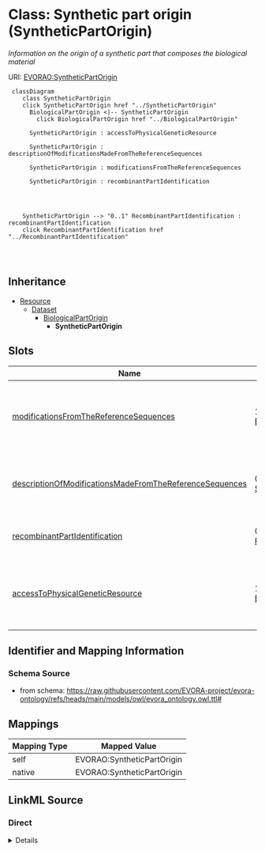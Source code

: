 

# Class: Synthetic part origin (SyntheticPartOrigin)


_Information on the origin of a synthetic part that composes the biological material_





URI: [EVORAO:SyntheticPartOrigin](https://raw.githubusercontent.com/EVORA-project/evora-ontology/refs/heads/main/models/owl/evora_ontology.owl.ttl#SyntheticPartOrigin)






```mermaid
 classDiagram
    class SyntheticPartOrigin
    click SyntheticPartOrigin href "../SyntheticPartOrigin"
      BiologicalPartOrigin <|-- SyntheticPartOrigin
        click BiologicalPartOrigin href "../BiologicalPartOrigin"
      
      SyntheticPartOrigin : accessToPhysicalGeneticResource
        
      SyntheticPartOrigin : descriptionOfModificationsMadeFromTheReferenceSequences
        
      SyntheticPartOrigin : modificationsFromTheReferenceSequences
        
      SyntheticPartOrigin : recombinantPartIdentification
        
          
    
    
    SyntheticPartOrigin --> "0..1" RecombinantPartIdentification : recombinantPartIdentification
    click RecombinantPartIdentification href "../RecombinantPartIdentification"

        
      
```





## Inheritance
* [Resource](Resource.md)
    * [Dataset](Dataset.md)
        * [BiologicalPartOrigin](BiologicalPartOrigin.md)
            * **SyntheticPartOrigin**



## Slots

| Name | Cardinality and Range | Description | Inheritance |
| ---  | --- | --- | --- |
| [modificationsFromTheReferenceSequences](modificationsFromTheReferenceSequences.md) | 1 <br/> [Boolean](Boolean.md) | Set to TRUE if there was is any modification made from the reference sequence | direct |
| [descriptionOfModificationsMadeFromTheReferenceSequences](descriptionOfModificationsMadeFromTheReferenceSequences.md) | 0..1 _recommended_ <br/> [String](String.md) | List the modifications mades from the reference sequence if any | direct |
| [recombinantPartIdentification](recombinantPartIdentification.md) | 0..1 <br/> [RecombinantPartIdentification](RecombinantPartIdentification.md) | Identification of a recombinant part | [BiologicalPartOrigin](BiologicalPartOrigin.md) |
| [accessToPhysicalGeneticResource](accessToPhysicalGeneticResource.md) | 1 <br/> [Boolean](Boolean.md) | Reference of the permit identifiers for access to the genetic resource, appli... | [BiologicalPartOrigin](BiologicalPartOrigin.md) |









## Identifier and Mapping Information







### Schema Source


* from schema: https://raw.githubusercontent.com/EVORA-project/evora-ontology/refs/heads/main/models/owl/evora_ontology.owl.ttl#




## Mappings

| Mapping Type | Mapped Value |
| ---  | ---  |
| self | EVORAO:SyntheticPartOrigin |
| native | EVORAO:SyntheticPartOrigin |







## LinkML Source

<!-- TODO: investigate https://stackoverflow.com/questions/37606292/how-to-create-tabbed-code-blocks-in-mkdocs-or-sphinx -->

### Direct

<details>
```yaml
name: SyntheticPartOrigin
description: Information on the origin of a synthetic part that composes the biological
  material
title: Synthetic part origin
from_schema: https://raw.githubusercontent.com/EVORA-project/evora-ontology/refs/heads/main/models/owl/evora_ontology.owl.ttl#
is_a: BiologicalPartOrigin
slots:
- modificationsFromTheReferenceSequences
- descriptionOfModificationsMadeFromTheReferenceSequences
slot_usage:
  modificationsFromTheReferenceSequences:
    name: modificationsFromTheReferenceSequences
    description: Set to TRUE if there was is any modification made from the reference
      sequence
    title: modifications from the reference sequence(s)
    domain_of:
    - SyntheticPartOrigin
    range: boolean
    required: true
    multivalued: false
  descriptionOfModificationsMadeFromTheReferenceSequences:
    name: descriptionOfModificationsMadeFromTheReferenceSequences
    description: List the modifications mades from the reference sequence if any
    title: description of modification(s) made from the reference sequence(s)
    domain_of:
    - SyntheticPartOrigin
    range: string
    required: false
    recommended: true
    multivalued: false

```
</details>

### Induced

<details>
```yaml
name: SyntheticPartOrigin
description: Information on the origin of a synthetic part that composes the biological
  material
title: Synthetic part origin
from_schema: https://raw.githubusercontent.com/EVORA-project/evora-ontology/refs/heads/main/models/owl/evora_ontology.owl.ttl#
is_a: BiologicalPartOrigin
slot_usage:
  modificationsFromTheReferenceSequences:
    name: modificationsFromTheReferenceSequences
    description: Set to TRUE if there was is any modification made from the reference
      sequence
    title: modifications from the reference sequence(s)
    domain_of:
    - SyntheticPartOrigin
    range: boolean
    required: true
    multivalued: false
  descriptionOfModificationsMadeFromTheReferenceSequences:
    name: descriptionOfModificationsMadeFromTheReferenceSequences
    description: List the modifications mades from the reference sequence if any
    title: description of modification(s) made from the reference sequence(s)
    domain_of:
    - SyntheticPartOrigin
    range: string
    required: false
    recommended: true
    multivalued: false
attributes:
  modificationsFromTheReferenceSequences:
    name: modificationsFromTheReferenceSequences
    description: Set to TRUE if there was is any modification made from the reference
      sequence
    title: modifications from the reference sequence(s)
    from_schema: https://raw.githubusercontent.com/EVORA-project/evora-ontology/refs/heads/main/models/owl/evora_ontology.owl.ttl#
    rank: 1000
    alias: modificationsFromTheReferenceSequences
    owner: SyntheticPartOrigin
    domain_of:
    - SyntheticPartOrigin
    range: boolean
    required: true
    multivalued: false
  descriptionOfModificationsMadeFromTheReferenceSequences:
    name: descriptionOfModificationsMadeFromTheReferenceSequences
    description: List the modifications mades from the reference sequence if any
    title: description of modification(s) made from the reference sequence(s)
    from_schema: https://raw.githubusercontent.com/EVORA-project/evora-ontology/refs/heads/main/models/owl/evora_ontology.owl.ttl#
    rank: 1000
    alias: descriptionOfModificationsMadeFromTheReferenceSequences
    owner: SyntheticPartOrigin
    domain_of:
    - SyntheticPartOrigin
    range: string
    required: false
    recommended: true
    multivalued: false
  recombinantPartIdentification:
    name: recombinantPartIdentification
    description: Identification of a recombinant part
    title: recombinant part identification
    comments:
    - Information not required if the current biological part constitutes the complete
      biological material
    from_schema: https://raw.githubusercontent.com/EVORA-project/evora-ontology/refs/heads/main/models/owl/evora_ontology.owl.ttl#
    rank: 1000
    alias: recombinantPartIdentification
    owner: SyntheticPartOrigin
    domain_of:
    - BiologicalPartOrigin
    range: RecombinantPartIdentification
    required: false
    multivalued: false
  accessToPhysicalGeneticResource:
    name: accessToPhysicalGeneticResource
    description: Reference of the permit identifiers for access to the genetic resource,
      applicable if the genetic resource falls under Access and Benefit-Sharing (ABS)
      regulations
    title: access to physical genetic resource
    from_schema: https://raw.githubusercontent.com/EVORA-project/evora-ontology/refs/heads/main/models/owl/evora_ontology.owl.ttl#
    rank: 1000
    alias: accessToPhysicalGeneticResource
    owner: SyntheticPartOrigin
    domain_of:
    - BiologicalPartOrigin
    range: boolean
    required: true
    multivalued: false

```
</details>